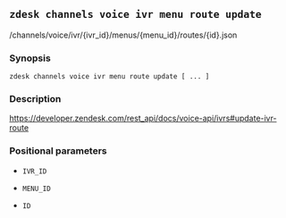 ## `zdesk channels voice ivr menu route update`

/channels/voice/ivr/{ivr_id}/menus/{menu_id}/routes/{id}.json

### Synopsis

    zdesk channels voice ivr menu route update [ ... ]

### Description

https://developer.zendesk.com/rest_api/docs/voice-api/ivrs#update-ivr-route

### Positional parameters

* `IVR_ID`

* `MENU_ID`

* `ID`

